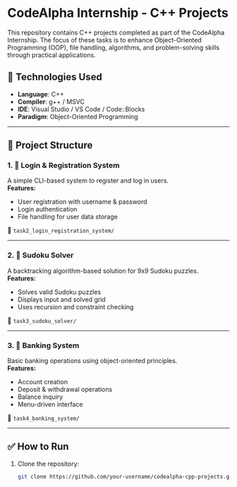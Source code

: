 # CodeAlpha Internship - C++ Projects

This repository contains C++ projects completed as part of the CodeAlpha Internship. The focus of these tasks is to enhance Object-Oriented Programming (OOP), file handling, algorithms, and problem-solving skills through practical applications.

## 🔧 Technologies Used

- **Language**: C++
- **Compiler**: g++ / MSVC
- **IDE**: Visual Studio / VS Code / Code::Blocks
- **Paradigm**: Object-Oriented Programming

---

## 📂 Project Structure

### 1. 🔐 Login & Registration System

A simple CLI-based system to register and log in users.  
**Features:**
- User registration with username & password
- Login authentication
- File handling for user data storage

📁 `task2_login_registration_system/`

---

### 2. 🎯 Sudoku Solver

A backtracking algorithm-based solution for 9x9 Sudoku puzzles.  
**Features:**
- Solves valid Sudoku puzzles
- Displays input and solved grid
- Uses recursion and constraint checking

📁 `task3_sudoku_solver/`

---

### 3. 🏦 Banking System

Basic banking operations using object-oriented principles.  
**Features:**
- Account creation
- Deposit & withdrawal operations
- Balance inquiry
- Menu-driven interface

📁 `task4_banking_system/`

---

## ✅ How to Run

1. Clone the repository:
   ```bash
   git clone https://github.com/your-username/codealpha-cpp-projects.git

